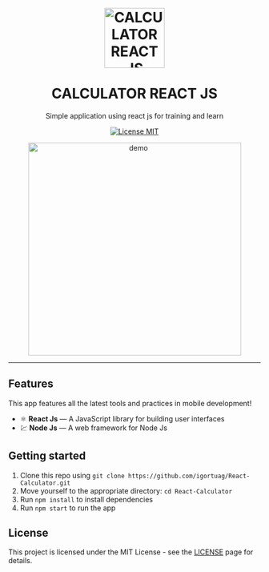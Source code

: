 
<h1 align="center">
<br>
  <img src="https://i2.wp.com/blog.hariken.co/wp-content/uploads/2019/03/react-logo.png?ssl=1" alt="CALCULATOR REACT JS" width="120">
<br>
<br>
CALCULATOR REACT JS
</h1>

<p align="center">Simple application using react js for training and learn</p>

<p align="center">
  <a href="https://opensource.org/licenses/MIT">
    <img src="https://img.shields.io/badge/License-MIT-blue.svg" alt="License MIT">
  </a>
</p>

[//]: # (Add your gifs/images here:)
<div>
  <p align="center">
  <img src="https://drive.google.com/uc?id=1GsxPq9ds9WA-m0_ftpp-J4HWYApvY7Ef" alt="demo" height="425">
   </p>
</div>

<hr />

## Features
[//]: # (Add the features of your project here:)
This app features all the latest tools and practices in mobile development!

- ⚛️ **React Js** — A JavaScript library for building user interfaces
- 💹 **Node Js** — A web framework for Node Js

## Getting started

1. Clone this repo using `git clone https://github.com/igortuag/React-Calculator.git`
2. Move yourself to the appropriate directory: `cd React-Calculator`<br />
3. Run `npm install` to install dependencies<br />
4. Run `npm start` to run the app


## License

This project is licensed under the MIT License - see the [LICENSE](https://opensource.org/licenses/MIT) page for details.
